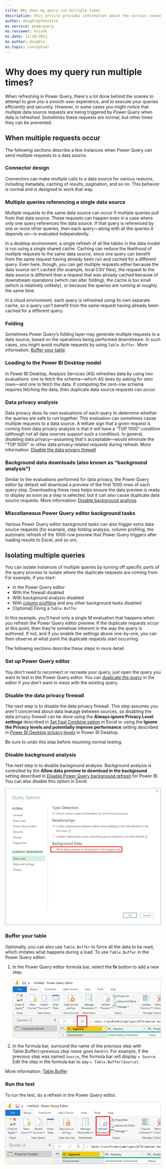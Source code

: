 ```yaml
---
title: Why does my query run multiple times
description: This article provides information about the various reasons that a Power Query query will sometimes run multiple times.
author: dougklopfenstein
ms.service: powerquery
ms.reviewer: kvivek
ms.date: 11/10/2021
ms.author: dougklo
ms.topic: conceptual
---
```


# Why does my query run multiple times?

When refreshing in Power Query, there's a lot done behind the scenes to attempt to give you a smooth user experience, and to execute your queries efficiently and securely. However, in some cases you might notice that multiple data source requests are being triggered by Power Query when data is refreshed. Sometimes these requests are normal, but other times they can be prevented.

## When multiple requests occur

The following sections describe a few instances when Power Query can send multiple requests to a data source.

### Connector design

Connectors can make multiple calls to a data source for various reasons, including metadata, caching of results, pagination, and so on. This behavior is normal and is designed to work that way.

### Multiple queries referencing a single data source

Multiple requests to the same data source can occur if multiple queries pull from that data source. These requests can happen even in a case where only one query references the data source. If that query is referenced by one or more other queries, then each query&mdash;along with all the queries it depends on&mdash;is evaluated independently.

In a desktop environment, a single refresh of all the tables in the data model is run using a single shared cache. Caching can reduce the likelihood of multiple requests to the same data source, since one query can benefit from the same request having already been run and cached for a different query. Even here, though, you can get multiple requests either because the data source isn't cached (for example, local CSV files), the request to the data source is different than a request that was already cached because of downstream operations (which can alter folding), the cache is too small (which is relatively unlikely), or because the queries are running at roughly the same time.

In a cloud environment, each query is refreshed using its own separate cache, so a query can’t benefit from the same request having already been cached for a different query.

### Folding

Sometimes Power Query’s folding layer may generate multiple requests to a data source, based on the operations being performed downstream. In such cases, you might avoid multiple requests by using `Table.Buffer`. More information: [Buffer your table](#buffer-your-table)

### Loading to the Power BI Desktop model

In Power BI Desktop, Analysis Services (AS) refreshes data by using two evaluations: one to fetch the schema&mdash;which AS does by asking for zero rows&mdash;and one to fetch the data. If computing the zero-row schema requires fetching the data, then duplicate data source requests can occur.

### Data privacy analysis

Data privacy does its own evaluations of each query to determine whether the queries are safe to run together. This evaluation can sometimes cause multiple requests to a data source. A telltale sign that a given request is coming from data privacy analysis is that it will have a “TOP 1000” condition (although not all data sources support such a condition). In general, disabling data privacy&mdash;assuming that's acceptable&mdash;would eliminate the "TOP 1000" or other data privacy-related requests during refresh. More information: [Disable the data privacy firewall](#disable-the-data-privacy-firewall)

### Background data downloads (also known as “background analysis”)

Similar to the evaluations performed for data privacy, the Power Query editor by default will download a preview of the first 1000 rows of each query step. Downloading these rows helps ensure the data preview is ready to display as soon as a step is selected, but it can also cause duplicate data source requests. More information: [Disable background analysis](#disable-background-analysis)

### Miscellaneous Power Query editor background tasks

Various Power Query editor background tasks can also trigger extra data source requests (for example, step folding analysis, column profiling, the automatic refresh of the 1000-row preview that Power Query triggers after loading results to Excel, and so on).

## Isolating multiple queries

You can isolate instances of multiple queries by turning off specific parts of the query process to isolate where the duplicate requests are coming from. For example, if you start:

* In the Power Query editor
* With the firewall disabled
* With background analysis disabled
* With [column profiling](data-profiling-tools.md) and any other background tasks disabled
* \[Optional] Doing a `Table.Buffer`

In this example, you’ll have only a single M evaluation that happens when you refresh the Power Query editor preview. If the duplicate requests occur at this point, then they’re somehow inherent in the way the query is authored. If not, and if you enable the settings above one-by-one, you can then observe at what point the duplicate requests start occurring.

The following sections describe these steps in more detail.

### Set up Power Query editor

You don't need to reconnect or recreate your query, just open the query you want to test in the Power Query editor. You can [duplicate the query](queries-pane.md#duplicating-a-query) in the editor if you don't want to mess with the existing query.

### Disable the data privacy firewall

The next step is to disable the data privacy firewall. This step assumes you aren't concerned about data leakage between sources, so disabling the data privacy firewall can be done using the **Always ignore Privacy Level settings** described in [Set Fast Combine option](https://support.microsoft.com/office/set-privacy-levels-power-query-cc3ede4d-359e-4b28-bc72-9bee7900b540) in Excel or using the **Ignore the Privacy levels and potentially improve performance** setting described in [Power BI Desktop privacy levels](/power-bi/admin/desktop-privacy-levels) in Power BI Desktop.

Be sure to undo this step before resuming normal testing.

### Disable background analysis

The next step is to disable background analysis. Background analysis is controlled by the **Allow data preview to download in the background** setting described in [Disable Power Query background refresh](/power-bi/guidance/power-query-background-refresh) for Power BI. You can also disable this option in Excel.

![Image showing Query options in Excel with background analysis disabled](./media/multiple-queries/data-previews.png)

### Buffer your table

Optionally, you can also use `Table.Buffer` to force all the data to be read, which imitates what happens during a load. To use `Table.Buffer` in the Power Query editor:

1. In the Power Query editor formula bar, select the **fx** button to add a new step.

   ![Image with the location of the fx button emphasized](./media/multiple-queries/fx-button.png)

2. In the formula bar, surround the name of the previous step with Table.Buffer(\<_previous step name goes here_>). For example, if the previous step was named `Source`, the formula bar will display `= Source`. Edit the step in the formula bar to say `= Table.Buffer(Source)`.

More information: [Table.Buffer](/powerquery-m/table-buffer)

### Run the test

To run the test, do a refresh in the Power Query editor.

![Image with the location of the refresh button emphasized](./media/multiple-queries/refresh-preview.png)
